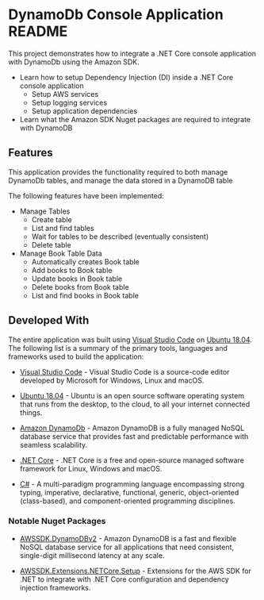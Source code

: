 # DynamoDb Console Application README

This project demonstrates how to integrate a .NET Core console application with DynamoDb using the Amazon SDK.

* Learn how to setup Dependency Injection (DI) inside a .NET Core console application
  * Setup AWS services
  * Setup logging services
  * Setup application dependencies
* Learn what the Amazon SDK Nuget packages are required to integrate with DynamoDB

## Features

This application provides the functionality required to both manage DynamoDb tables, and manage the data stored in a DynamoDB table

The following features have been implemented:

* Manage Tables
  * Create table
  * List and find tables
  * Wait for tables to be described (eventually consistent)
  * Delete table
* Manage Book Table Data
  * Automatically creates Book table
  * Add books to Book table
  * Update books in Book table
  * Delete books from Book table
  * List and find books in Book table

## Developed With

The entire application was built using [Visual Studio Code] on [Ubuntu 18.04]. The following list is a summary of the primary tools, languages and frameworks used to build the application:

* [Visual Studio Code] - Visual Studio Code is a source-code editor developed by Microsoft for Windows, Linux and macOS.

* [Ubuntu 18.04] - Ubuntu is an open source software operating system that runs from the desktop, to the cloud, to all your internet connected things.

* [Amazon DynamoDb] - Amazon DynamoDB is a fully managed NoSQL database service that provides fast and predictable performance with seamless scalability.

* [.NET Core] - .NET Core is a free and open-source managed software framework for Linux, Windows and macOS.

* [C#] - A multi-paradigm programming language encompassing strong typing, imperative, declarative, functional, generic, object-oriented (class-based), and component-oriented programming disciplines.

### Notable Nuget Packages

* [AWSSDK.DynamoDBv2] - Amazon DynamoDB is a fast and flexible NoSQL database service for all applications that need consistent, single-digit millisecond latency at any scale.

* [AWSSDK.Extensions.NETCore.Setup] - Extensions for the AWS SDK for .NET to integrate with .NET Core configuration and dependency injection frameworks.

[.NET Core]: https://www.microsoft.com/net/download
[C#]: https://docs.microsoft.com/en-us/dotnet/csharp/programming-guide/
[Ubuntu 18.04]: http://releases.ubuntu.com/bionic/
[Visual Studio Code]: https://code.visualstudio.com/
[Amazon DynamoDb]: https://docs.aws.amazon.com/amazondynamodb/latest/developerguide/Introduction.html
[AWSSDK.DynamoDBv2]: https://www.nuget.org/packages/AWSSDK.DynamoDBv2/
[AWSSDK.Extensions.NETCore.Setup]: https://www.nuget.org/packages/AWSSDK.Extensions.NETCore.Setup/